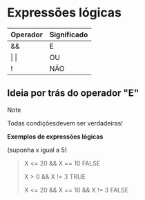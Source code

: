 # Expressões lógicas
| Operador  | Significado |
| ------------- | ------------- |
| &&  | E  |
|  \| \| | OU  |
|  !  | NÃO  |

## Ideia por trás do operador "E"
> [!NOTE]
> Todas condiçõesdevem ser verdadeiras!


**Exemplos de expressões lógicas**


(suponha x igual a 5)

>X <= 20 && X == 10 FALSE
>
>
>X > 0 && X != 3 TRUE 
>
>
>X <= 20 && X == 10 && X != 3 FALSE
